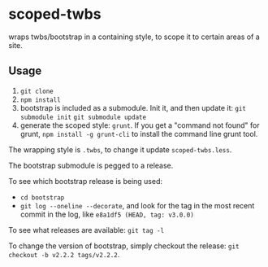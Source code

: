 scoped-twbs
===========

wraps twbs/bootstrap in a containing style, to scope it to certain areas of a site.

## Usage
1. `git clone`
2. `npm install`
3. bootstrap is included as a submodule. Init it, and then update it: 
`git submodule init` 
`git submodule update`
4. generate the scoped style: `grunt`. If you get a "command not found" for grunt, `npm install -g grunt-cli` to install the command line grunt tool.

The wrapping style is `.twbs`, to change it update `scoped-twbs.less`.

The bootstrap submodule is pegged to a release. 

To see which bootstrap release is being used:
- `cd bootstrap`
- `git log --oneline --decorate`, and look for the tag in the most recent commit in the log, like `e8a1df5 (HEAD, tag: v3.0.0)`

To see what releases are available: `git tag -l`

To change the version of bootstrap, simply checkout the release: `git checkout -b v2.2.2 tags/v2.2.2`.
